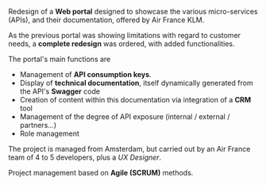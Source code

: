 Redesign of a **Web portal** designed to showcase the various micro-services (APIs), and their documentation, offered by Air France KLM.

As the previous portal was showing limitations with regard to customer needs, a **complete redesign** was ordered, with added functionalities.

The portal's main functions are

- Management of **API consumption keys**.
- Display of **technical documentation**, itself dynamically generated from the API's **Swagger** code
- Creation of content within this documentation via integration of a **CRM** tool
- Management of the degree of API exposure (internal / external / partners...)
- Role management

The project is managed from Amsterdam, but carried out by an Air France team of 4 to 5 developers, plus a _UX Designer_.

Project management based on **Agile (SCRUM)** methods.

